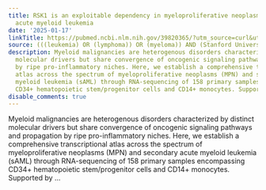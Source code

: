 ```yaml
---
title: RSK1 is an exploitable dependency in myeloproliferative neoplasms and secondary
  acute myeloid leukemia
date: '2025-01-17'
linkTitle: https://pubmed.ncbi.nlm.nih.gov/39820365/?utm_source=curl&utm_medium=rss&utm_campaign=pubmed-2&utm_content=1Rkszs2HVZ2RHP33OibaNFew6VK-LzjJWTD4GwmLlk8B-wCceh&fc=20220923065203&ff=20250118170341&v=2.18.0.post9+e462414
source: (((leukemia) OR (lymphoma)) OR (myeloma)) AND (Stanford University[Affiliation])
description: Myeloid malignancies are heterogenous disorders characterized by distinct
  molecular drivers but share convergence of oncogenic signaling pathways and propagation
  by ripe pro-inflammatory niches. Here, we establish a comprehensive transcriptional
  atlas across the spectrum of myeloproliferative neoplasms (MPN) and secondary acute
  myeloid leukemia (sAML) through RNA-sequencing of 158 primary samples encompassing
  CD34+ hematopoietic stem/progenitor cells and CD14+ monocytes. Supported by ...
disable_comments: true
---
```

Myeloid malignancies are heterogenous disorders characterized by distinct molecular drivers but share convergence of oncogenic signaling pathways and propagation by ripe pro-inflammatory niches. Here, we establish a comprehensive transcriptional atlas across the spectrum of myeloproliferative neoplasms (MPN) and secondary acute myeloid leukemia (sAML) through RNA-sequencing of 158 primary samples encompassing CD34+ hematopoietic stem/progenitor cells and CD14+ monocytes. Supported by ...